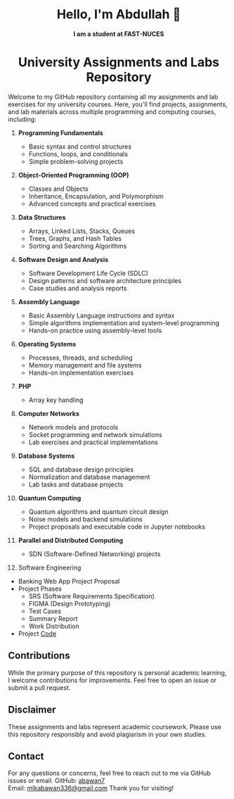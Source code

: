 <h1 align="center">
  Hello, I'm Abdullah 👋
</h1>
<p align="center">
  <strong>I am a student at FAST-NUCES</strong>
</p>

<div align="center">

# University Assignments and Labs Repository
</div>

Welcome to my GitHub repository containing all my assignments and lab exercises for my university courses. Here, you'll find projects, assignments, and lab materials across multiple programming and computing courses, including:

1. **Programming Fundamentals**
    - Basic syntax and control structures
    - Functions, loops, and conditionals
    - Simple problem-solving projects

2. **Object-Oriented Programming (OOP)**
    - Classes and Objects
    - Inheritance, Encapsulation, and Polymorphism
    - Advanced concepts and practical exercises

3. **Data Structures**
    - Arrays, Linked Lists, Stacks, Queues
    - Trees, Graphs, and Hash Tables
    - Sorting and Searching Algorithms

4. **Software Design and Analysis**
    - Software Development Life Cycle (SDLC)
    - Design patterns and software architecture principles
    - Case studies and analysis reports

5. **Assembly Language**
    - Basic Assembly Language instructions and syntax
    - Simple algorithms implementation and system-level programming
    - Hands-on practice using assembly-level tools

6. **Operating Systems**
    - Processes, threads, and scheduling
    - Memory management and file systems
    - Hands-on implementation exercises

7. **PHP**
    - Array key handling

8. **Computer Networks**
    - Network models and protocols
    - Socket programming and network simulations
    - Lab exercises and practical implementations

9. **Database Systems**
    - SQL and database design principles
    - Normalization and database management
    - Lab tasks and database projects
    
10. **Quantum Computing**
    - Quantum algorithms and quantum circuit design
    - Noise models and backend simulations
    - Project proposals and executable code in Jupyter notebooks
    
11. **Parallel and Distributed Computing**
    - SDN (Software-Defined Networking) projects
    
12. Software Engineering
- Banking Web App Project Proposal
- Project Phases
  - SRS (Software Requirements Specification)
  - FIGMA (Design Prototyping)
  - Test Cases
  - Summary Report
  - Work Distribution
- Project [Code](https://github.com/abawan7/banking-web-app)
    
## Contributions
While the primary purpose of this repository is personal academic learning, I welcome contributions for improvements. Feel free to open an issue or submit a pull request.

## Disclaimer
These assignments and labs represent academic coursework. Please use this repository responsibly and avoid plagiarism in your own studies.

## Contact
For any questions or concerns, feel free to reach out to me via GitHub issues or email.
GitHub: [abawan7](https://github.com/abawan7)  
Email: [mlkabawan336@gmail.com](mailto:mlkabawan336@gmail.com)
Thank you for visiting!
